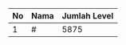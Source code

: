 | No | Nama            | Jumlah Level |
|----|-----------------|--------------|
| 1  | #    |    5875        |

